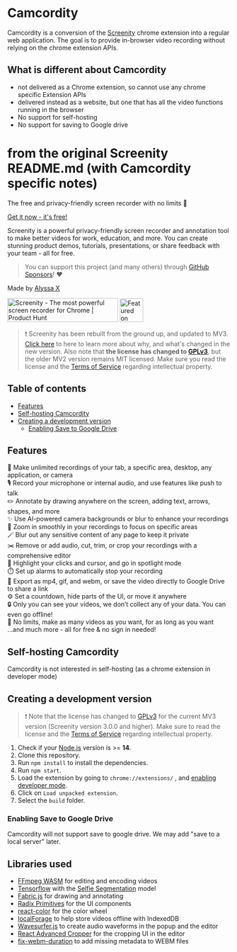 # Camcordity

Camcordity is a conversion of the [Screenity](https://github.com/alyssaxuu/screenity/) chrome extension into a regular web application. The goal is to provide in-browser video recording without relying on the chrome extension APIs.

## What is different about Camcordity

* not delivered as a Chrome extension, so cannot use any chrome specific Extension APIs
* delivered instead as a website, but one that has all the video functions running in the browser
* No support for self-hosting
* No support for saving to Google drive

# from the original Screenity README.md (with Camcordity specific notes)

The free and privacy-friendly screen recorder with no limits 🎥

[Get it now - it's free!](https://chrome.google.com/webstore/detail/screenity-screen-recorder/kbbdabhdfibnancpjfhlkhafgdilcnji)

Screenity is a powerful privacy-friendly screen recorder and annotation tool to make better videos for work, education, and more. You can create stunning product demos, tutorials, presentations, or share feedback with your team - all for free.

> You can support this project (and many others) through [GitHub Sponsors](https://github.com/sponsors/alyssaxuu)! ❤️

Made by [Alyssa X](https://alyssax.com)

<a href="https://www.producthunt.com/posts/screenity?utm_source=badge-top-post-badge&utm_medium=badge&utm_souce=badge-screenity" target="_blank"><img src="https://api.producthunt.com/widgets/embed-image/v1/top-post-badge.svg?post_id=275308&theme=light&period=daily" alt="Screenity - The most powerful screen recorder for Chrome | Product Hunt" style="width: 250px; height: 54px;" width="250" height="54" /></a>
<a href="https://news.ycombinator.com/item?id=25150804" target="_blank"><img height=53 src="https://hackerbadge.now.sh/api?id=25150804&type=orange" alt="Featured on HackerNews"></a>

> ❗️ Screenity has been rebuilt from the ground up, and updated to MV3. [Click here](https://help.screenity.io/getting-started/77KizPC8MHVGfpKpqdux9D/what%E2%80%99s-changed-in-the-new-version-of-screenity/bDtvcwAtw9PPesQeNH4zjE) to here to learn more about why, and what's changed in the new version. Also note that **the license has changed to [GPLv3](https://github.com/alyssaxuu/screenity/blob/master/LICENSE)**, but the older MV2 version remains MIT licensed. Make sure you read the license and the [Terms of Service](https://screenity.io/en/terms/) regarding intellectual property.

## Table of contents

- [Features](#features)
- [Self-hosting Camcordity](#self-hosting-camcordity)
- [Creating a development version](#creating-a-development-version)
  - [Enabling Save to Google Drive](#enabling-save-to-google-drive)

## Features

🎥 Make unlimited recordings of your tab, a specific area, desktop, any application, or camera<br>
🎙️ Record your microphone or internal audio, and use features like push to talk<br>
✏️ Annotate by drawing anywhere on the screen, adding text, arrows, shapes, and more<br>
✨ Use AI-powered camera backgrounds or blur to enhance your recordings<br>
🔎 Zoom in smoothly in your recordings to focus on specific areas<br>
🪄 Blur out any sensitive content of any page to keep it private<br>
✂️ Remove or add audio, cut, trim, or crop your recordings with a comprehensive editor<br>
👀 Highlight your clicks and cursor, and go in spotlight mode<br>
⏱️ Set up alarms to automatically stop your recording<br>
💾 Export as mp4, gif, and webm, or save the video directly to Google Drive to share a link<br>
⚙️ Set a countdown, hide parts of the UI, or move it anywhere<br>
🔒 Only you can see your videos, we don’t collect any of your data. You can even go offline!<br>
💙 No limits, make as many videos as you want, for as long as you want<br> …and much more - all for free & no sign in needed!

## Self-hosting Camcordity

Camcordity is not interested in self-hosting (as a chrome extension in developer mode)

## Creating a development version

> ❗️ Note that the license has changed to [GPLv3](https://github.com/alyssaxuu/screenity/blob/master/LICENSE) for the current MV3 version (Screenity version 3.0.0 and higher). Make sure to read the license and the [Terms of Service](https://screenity.io/en/terms/) regarding intellectual property.

1. Check if your [Node.js](https://nodejs.org/) version is >= **14**.
2. Clone this repository.
3. Run `npm install` to install the dependencies.
4. Run `npm start`.
5. Load the extension by going to `chrome://extensions/` , and [enabling developer mode](https://developer.chrome.com/docs/extensions/mv2/faq/#:~:text=You%20can%20start%20by%20turning,a%20packaged%20extension%2C%20and%20more.).
6. Click on `Load unpacked extension`.
7. Select the `build` folder.

### Enabling Save to Google Drive

Camcordity will not support save to google drive. We may add "save to a local server" later.

## Libraries used

- [FFmpeg WASM](https://ffmpegwasm.netlify.app/) for editing and encoding videos
- [Tensorflow](https://github.com/tensorflow/tfjs) with the [Selfie Segmentation](https://blog.tensorflow.org/2022/01/body-segmentation.html) model
- [Fabric.js](https://github.com/fabricjs/fabric.js) for drawing and annotating
- [Radix Primitives](https://www.radix-ui.com/primitives) for the UI components
- [react-color](https://uiwjs.github.io/react-color/) for the color wheel
- [localForage](https://github.com/localForage/localForage) to help store videos offline with IndexedDB
- [Wavesurfer.js](https://wavesurfer.xyz/) to create audio waveforms in the popup and the editor
- [React Advanced Cropper](https://advanced-cropper.github.io/react-advanced-cropper/) for the cropping UI in the editor
- [fix-webm-duration](https://github.com/yusitnikov/fix-webm-duration) to add missing metadata to WEBM files

